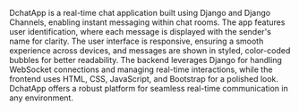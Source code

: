DchatApp is a real-time chat application built using Django and Django Channels, enabling instant messaging within chat rooms. The app features user identification, where each message is displayed with the sender's name for clarity. The user interface is responsive, ensuring a smooth experience across devices, and messages are shown in styled, color-coded bubbles for better readability. The backend leverages Django for handling WebSocket connections and managing real-time interactions, while the frontend uses HTML, CSS, JavaScript, and Bootstrap for a polished look. DchatApp offers a robust platform for seamless real-time communication in any environment.
